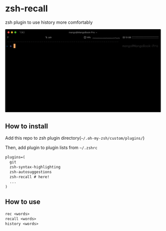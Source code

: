 # zsh-recall
zsh plugin to use history more comfortably

![example](images/example.gif)

## How to install
Add this repo to zsh plugin directory(`~/.oh-my-zsh/custom/plugins/`)

Then, add plugin to plugin lists from `~/.zshrc`
```
plugins=(
  git
  zsh-syntax-highlighting
  zsh-autosuggestions
  zsh-recall # here!
  ...
)
```

## How to use

```
rec <words>
recall <words>
history <words>
```
